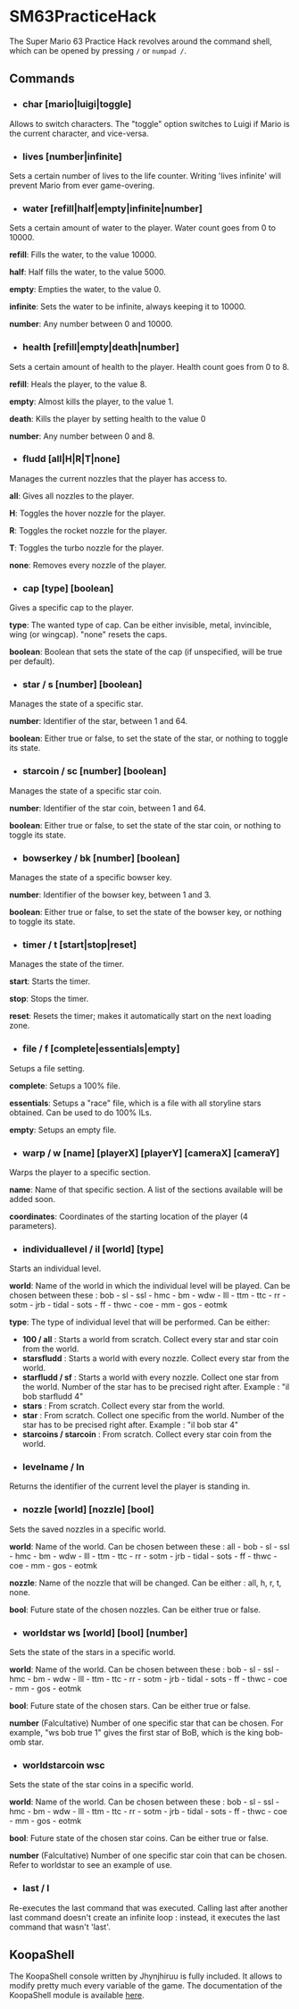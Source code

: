 # SM63PracticeHack

The Super Mario 63 Practice Hack revolves around the command shell, which can be opened by pressing ```/``` or ```numpad /```.

## Commands

* ### char [mario|luigi|toggle]
Allows to switch characters.
The "toggle" option switches to Luigi if Mario is the current character, and vice-versa.

* ### lives [number|infinite]
Sets a certain number of lives to the life counter.
Writing 'lives infinite' will prevent Mario from ever game-overing.

* ### water [refill|half|empty|infinite|number] 

Sets a certain amount of water to the player. Water count goes from 0 to 10000.

**refill**: Fills the water, to the value 10000.

**half**: Half fills the water, to the value 5000.

**empty**: Empties the water, to the value 0.

**infinite**: Sets the water to be infinite, always keeping it to 10000.

**number**: Any number between 0 and 10000.

* ### health [refill|empty|death|number]

Sets a certain amount of health to the player. Health count goes from 0 to 8.

**refill**: Heals the player, to the value 8.

**empty**: Almost kills the player, to the value 1.

**death**: Kills the player by setting health to the value 0

**number**: Any number between 0 and 8.

* ### fludd [all|H|R|T|none]

Manages the current nozzles that the player has access to.

**all**: Gives all nozzles to the player.

**H**: Toggles the hover nozzle for the player.

**R**: Toggles the rocket nozzle for the player.

**T**: Toggles the turbo nozzle for the player.

**none**: Removes every nozzle of the player.

* ### cap [type] [boolean]

Gives a specific cap to the player.

**type**: The wanted type of cap. Can be either invisible, metal, invincible, wing (or wingcap). "none" resets the caps.

**boolean**: Boolean that sets the state of the cap (if unspecified, will be true per default).

* ### star / s [number] [boolean]

Manages the state of a specific star.

**number**: Identifier of the star, between 1 and 64.

**boolean**: Either true or false, to set the state of the star, or nothing to toggle its state.

* ### starcoin / sc [number] [boolean]

Manages the state of a specific star coin.

**number**: Identifier of the star coin, between 1 and 64.

**boolean**: Either true or false, to set the state of the star coin, or nothing to toggle its state.

* ### bowserkey / bk [number] [boolean]

Manages the state of a specific bowser key.

**number**: Identifier of the bowser key, between 1 and 3.

**boolean**: Either true or false, to set the state of the bowser key, or nothing to toggle its state.

* ### timer / t [start|stop|reset]

Manages the state of the timer.

**start**: Starts the timer.

**stop**: Stops the timer.

**reset**: Resets the timer; makes it automatically start on the next loading zone.

* ### file / f [complete|essentials|empty]

Setups a file setting.

**complete**: Setups a 100% file.

**essentials**: Setups a "race" file, which is a file with all storyline stars obtained. Can be used to do 100% ILs.

**empty**: Setups an empty file.

* ### warp / w [name] [playerX] [playerY] [cameraX] [cameraY]

Warps the player to a specific section.

**name**: Name of that specific section. A list of the sections available will be added soon.

**coordinates**: Coordinates of the starting location of the player (4 parameters).

* ### individuallevel / il [world] [type]

Starts an individual level.

**world**: Name of the world in which the individual level will be played. Can be chosen between these : bob - sl - ssl - hmc - bm - wdw - lll - ttm - ttc - rr - sotm - jrb - tidal - sots - ff - thwc - coe - mm - gos - eotmk

**type**: The type of individual level that will be performed.
Can be either:
- **100 / all** : Starts a world from scratch. Collect every star and star coin from the world.
- **starsfludd** : Starts a world with every nozzle. Collect every star from the world.
- **starfludd / sf** : Starts a world with every nozzle. Collect one star from the world. Number of the star has to be precised right after. Example : "il bob starfludd 4"
- **stars** : From scratch. Collect every star from the world.
- **star** : From scratch. Collect one specific from the world. Number of the star has to be precised right after. Example : "il bob star 4"
- **starcoins / starcoin** : From scratch. Collect every star coin from the world.

* ### levelname / ln

Returns the identifier of the current level the player is standing in.

* ### nozzle [world] [nozzle] [bool]

Sets the saved nozzles in a specific world.

**world**: Name of the world. Can be chosen between these : all - bob - sl - ssl - hmc - bm - wdw - lll - ttm - ttc - rr - sotm - jrb - tidal - sots - ff - thwc - coe - mm - gos - eotmk

**nozzle**: Name of the nozzle that will be changed. Can be either : all, h, r, t, none.

**bool**: Future state of the chosen nozzles. Can be either true or false.

* ### worldstar ws [world] [bool] [number]

Sets the state of the stars in a specific world.

**world**: Name of the world. Can be chosen between these : bob - sl - ssl - hmc - bm - wdw - lll - ttm - ttc - rr - sotm - jrb - tidal - sots - ff - thwc - coe - mm - gos - eotmk

**bool**: Future state of the chosen stars. Can be either true or false.

**number** (Falcultative) Number of one specific star that can be chosen. For example, "ws bob true 1" gives the first star of BoB, which is the king bob-omb star.

* ### worldstarcoin wsc

Sets the state of the star coins in a specific world.

**world**: Name of the world. Can be chosen between these : bob - sl - ssl - hmc - bm - wdw - lll - ttm - ttc - rr - sotm - jrb - tidal - sots - ff - thwc - coe - mm - gos - eotmk

**bool**: Future state of the chosen star coins. Can be either true or false.

**number** (Falcultative) Number of one specific star coin that can be chosen. Refer to worldstar to see an example of use.

* ### last / l

Re-executes the last command that was executed.
Calling last after another last command doesn't create an infinite loop : instead, it executes the last command that wasn't 'last'.

## KoopaShell

The KoopaShell console written by Jhynjhiruu is fully included. It allows to modify pretty much every variable of the game.
The documentation of the KoopaShell module is available [here](https://github.com/Sekanor/SM63PracticeHack/wiki/KoopaShell-v2.0-Documentation).

